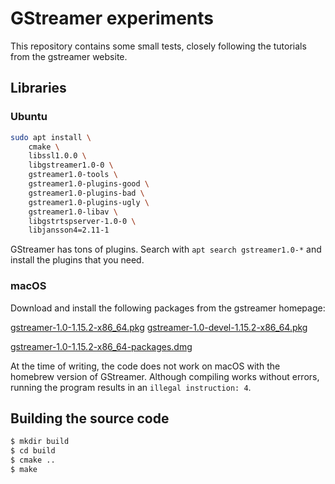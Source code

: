 # GStreamer experiments

This repository contains some small tests, closely following the tutorials from the gstreamer website. 

## Libraries

### Ubuntu

```bash
sudo apt install \
    cmake \
    libssl1.0.0 \
    libgstreamer1.0-0 \
    gstreamer1.0-tools \
    gstreamer1.0-plugins-good \
    gstreamer1.0-plugins-bad \
    gstreamer1.0-plugins-ugly \
    gstreamer1.0-libav \
    libgstrtspserver-1.0-0 \
    libjansson4=2.11-1
```
GStreamer has tons of plugins. Search with `apt search gstreamer1.0-*` and 
install the plugins that you need.

### macOS

Download and install the following packages from the gstreamer homepage:

[gstreamer-1.0-1.15.2-x86_64.pkg](https://gstreamer.freedesktop.org/data/pkg/osx/1.15.2/gstreamer-1.0-1.15.2-x86_64.pkg)
[gstreamer-1.0-devel-1.15.2-x86_64.pkg](https://gstreamer.freedesktop.org/data/pkg/osx/1.15.2/gstreamer-1.0-devel-1.15.2-x86_64.pkg)

[gstreamer-1.0-1.15.2-x86_64-packages.dmg](https://gstreamer.freedesktop.org/data/pkg/osx/1.15.2/gstreamer-1.0-1.15.2-x86_64-packages.dmg)

At the time of writing, the code does not work on macOS with the homebrew version of GStreamer. Although compiling
works without errors, running the program results in an `illegal instruction: 4`.

## Building the source code 

```bash
$ mkdir build
$ cd build
$ cmake ..
$ make
```

